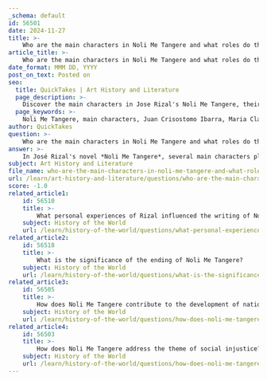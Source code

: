 ```yaml
---
_schema: default
id: 56501
date: 2024-11-27
title: >-
    Who are the main characters in Noli Me Tangere and what roles do they play in the story?
article_title: >-
    Who are the main characters in Noli Me Tangere and what roles do they play in the story?
date_format: MMM DD, YYYY
post_on_text: Posted on
seo:
  title: QuickTakes | Art History and Literature
  page_description: >-
    Discover the main characters in Jose Rizal's Noli Me Tangere, their roles, and how they reflect the social and political issues of 19th-century Philippines under Spanish colonial rule.
  page_keywords: >-
    Noli Me Tangere, main characters, Juan Crisostomo Ibarra, Maria Clara, Padre Damaso, Capitan Tiago, Elias, Father Salvi, Jose Rizal, colonial Philippines, social injustice, reform, education, oppression, Filipino identity
author: QuickTakes
question: >-
    Who are the main characters in Noli Me Tangere and what roles do they play in the story?
answer: >-
    In José Rizal's novel *Noli Me Tangere*, several main characters play pivotal roles that reflect the social and political issues of 19th-century Philippines under Spanish colonial rule. Here are the key characters and their roles:\n\n1. **Juan Crisostomo Ibarra**: The protagonist of the story, Ibarra is a Filipino-Spanish man who returns to the Philippines after studying abroad. He discovers the injustices surrounding his father's death and is determined to honor his father's legacy by advocating for education and reform. His aspirations to establish a school in San Diego symbolize his desire for progress and enlightenment, but he faces significant opposition from the colonial authorities and the church.\n\n2. **Maria Clara**: Ibarra's love interest, Maria Clara is the daughter of Padre Damaso and Capitan Tiago. She embodies the ideal of the Filipino woman during the colonial period, torn between her love for Ibarra and her obligations to her family. Her character represents the struggles of women in a patriarchal society and the impact of colonialism on personal relationships.\n\n3. **Padre Damaso**: A Franciscan friar and the former parish curate of San Diego, Padre Damaso is a symbol of the oppressive Spanish clergy. He is a significant antagonist in the story, representing the corruption and abuse of power by the church. His disapproval of Ibarra and his manipulative nature create conflict throughout the narrative.\n\n4. **Capitan Tiago**: Maria Clara's guardian, Capitan Tiago is a wealthy mestizo who is more concerned with his social standing than with the welfare of his daughter. His character illustrates the complicity of the local elite in the colonial system and their subservience to Spanish authorities.\n\n5. **Elias**: A revolutionary figure and Ibarra's friend, Elias represents the voice of the oppressed Filipino people. He serves as a guide for Ibarra, helping him understand the broader social injustices in the Philippines. Elias's character highlights the themes of sacrifice and the struggle for national identity.\n\n6. **Father Salvi**: Another antagonist, Father Salvi is a scheming priest who seeks to undermine Ibarra's efforts and desires. His character further exemplifies the corrupt practices of the clergy and their influence over the lives of the Filipino people.\n\nThese characters, among others, contribute to the rich tapestry of *Noli Me Tangere*, each representing different facets of Filipino society and the challenges faced during the colonial period. The interactions and conflicts among these characters drive the narrative and underscore the novel's themes of social injustice, colonialism, and the quest for national consciousness.
subject: Art History and Literature
file_name: who-are-the-main-characters-in-noli-me-tangere-and-what-roles-do-they-play-in-the-story.md
url: /learn/art-history-and-literature/questions/who-are-the-main-characters-in-noli-me-tangere-and-what-roles-do-they-play-in-the-story
score: -1.0
related_article1:
    id: 56510
    title: >-
        What personal experiences of Rizal influenced the writing of Noli Me Tangere?
    subject: History of the World
    url: /learn/history-of-the-world/questions/what-personal-experiences-of-rizal-influenced-the-writing-of-noli-me-tangere
related_article2:
    id: 56518
    title: >-
        What is the significance of the ending of Noli Me Tangere?
    subject: History of the World
    url: /learn/history-of-the-world/questions/what-is-the-significance-of-the-ending-of-noli-me-tangere
related_article3:
    id: 56505
    title: >-
        How does Noli Me Tangere contribute to the development of national consciousness in the Philippines?
    subject: History of the World
    url: /learn/history-of-the-world/questions/how-does-noli-me-tangere-contribute-to-the-development-of-national-consciousness-in-the-philippines
related_article4:
    id: 56503
    title: >-
        How does Noli Me Tangere address the theme of social injustice?
    subject: History of the World
    url: /learn/history-of-the-world/questions/how-does-noli-me-tangere-address-the-theme-of-social-injustice
---
```


&nbsp;